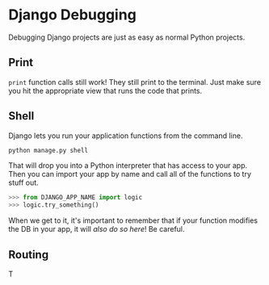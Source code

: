 # Django Debugging

Debugging Django projects are just as easy as normal Python projects.

## Print

`print` function calls still work!
They still print to the terminal.
Just make sure you hit the appropriate view that runs the code that prints.

## Shell

Django lets you run your application functions from the command line.

```bash
python manage.py shell
```

That will drop you into a Python interpreter that has access to your app.
Then you can import your app by name and call all of the functions to try stuff out.

```py
>>> from DJANGO_APP_NAME import logic
>>> logic.try_something()
```

When we get to it, it's important to remember that if your function modifies the DB in your app, it will _also do so here_!
Be careful.

## Routing

T
